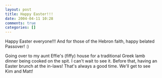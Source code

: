 ```yaml
---
layout: post
title: Happy Easter!!!
date: 2004-04-11 10:28
comments: true
categories: []
---
```

Happy Easter everyone!!! And for those of the Hebron faith, happy belated Passover! :)

Going over to my aunt Effie's (fiffy) house for a traditional Greek lamb dinner being cooked on the spit. I can't wait to see it. Before that, having an Easter brunch at the in-laws! That's always a good time. We'll get to see Kim and Matt!
